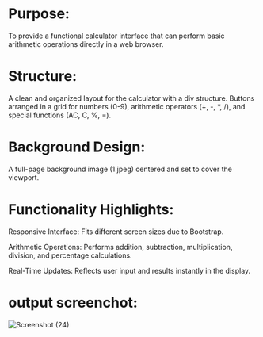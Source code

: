 # Purpose:
To provide a functional calculator interface that can perform basic arithmetic operations directly in a web browser.
# Structure:
A clean and organized layout for the calculator with a div structure.
Buttons arranged in a grid for numbers (0-9), arithmetic operators (+, -, *, /), and special functions (AC, C, %, =).
# Background Design:
A full-page background image (1.jpeg) centered and set to cover the viewport.
# Functionality Highlights:
Responsive Interface: Fits different screen sizes due to Bootstrap.

Arithmetic Operations: Performs addition, subtraction, multiplication, division, and percentage calculations.

Real-Time Updates: Reflects user input and results instantly in the display.

# output screenchot:
![Screenshot (24)](https://github.com/user-attachments/assets/325f29eb-e4cb-485c-896b-e6318bcce67c)
